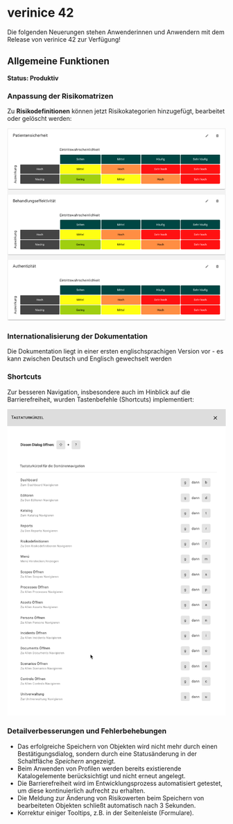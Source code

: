 <!-- © 2025 The Project Contributors - see AUTHORS.txt -->
# verinice 42

Die folgenden Neuerungen stehen Anwenderinnen und Anwendern mit dem Release von verinice 42 zur Verfügung!

## Allgemeine Funktionen

**Status: Produktiv**

### Anpassung der Risikomatrizen

Zu **Risikodefinitionen** können jetzt Risikokategorien hinzugefügt, bearbeitet oder gelöscht werden: 

![Risikokategorien](/assets/release-notes/verinice-42-risk-categories.de.png)

### Internationalisierung der Dokumentation

Die Dokumentation liegt in einer ersten englischsprachigen Version vor - es kann zwischen Deutsch und Englisch gewechselt werden

### Shortcuts

Zur besseren Navigation, insbesondere auch im Hinblick auf die Barrierefreiheit, wurden Tastenbefehle (Shortcuts) implementiert:

![Shortcuts](/assets/release-notes/verinice-42-shortcuts.de.png)

### Detailverbesserungen und Fehlerbehebungen

- Das erfolgreiche Speichern von Objekten wird nicht mehr durch einen Bestätigungsdialog, sondern durch eine Statusänderung in der Schaltfläche *Speichern* angezeigt.
- Beim Anwenden von Profilen werden bereits existierende Katalogelemente berücksichtigt und nicht erneut angelegt.
- Die Barrierefreiheit wird im Entwicklungsprozess automatisiert getestet, um diese kontinuierlich aufrecht zu erhalten.
- Die Meldung zur Änderung von Risikowerten beim Speichern von bearbeiteten Objekten schließt automatisch nach 3 Sekunden.
- Korrektur einiger Tooltips, z.B. in der Seitenleiste (Formulare).
